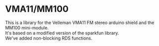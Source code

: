 # VMA11/MM100


This is a library for the Velleman VMA11 FM stereo arduino shield and the MM100 mini-module.  
It's based on a modified version of the sparkfun library.  
We've added non-blocking RDS functions.
